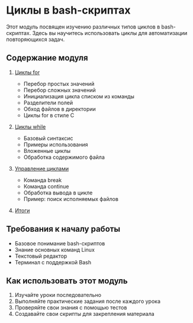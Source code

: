 # Циклы в bash-скриптах

Этот модуль посвящен изучению различных типов циклов в bash-скриптах. Здесь вы научитесь использовать циклы для автоматизации повторяющихся задач.

## Содержание модуля

1. [Циклы for](./01_for_loops.md)
   - Перебор простых значений
   - Перебор сложных значений
   - Инициализация цикла списком из команды
   - Разделители полей
   - Обход файлов в директории
   - Циклы for в стиле C

2. [Циклы while](./02_while_loops.md)
   - Базовый синтаксис
   - Примеры использования
   - Вложенные циклы
   - Обработка содержимого файла

3. [Управление циклами](./03_loop_control.md)
   - Команда break
   - Команда continue
   - Обработка вывода в цикле
   - Пример: поиск исполняемых файлов

4. [Итоги](./04_summary.md)

## Требования к началу работы

- Базовое понимание bash-скриптов
- Знание основных команд Linux
- Текстовый редактор
- Терминал с поддержкой Bash

## Как использовать этот модуль

1. Изучайте уроки последовательно
2. Выполняйте практические задания после каждого урока
3. Проверяйте свои знания с помощью тестов
4. Создавайте свои скрипты для закрепления материала 